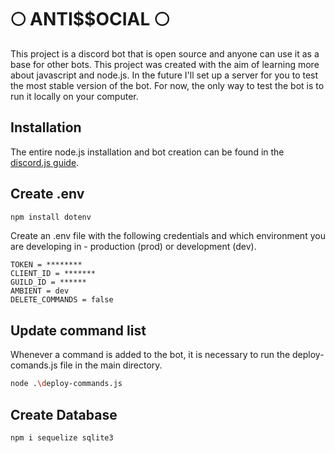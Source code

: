 # 🌕 ANTI$$OCIAL 🌕

This project is a discord bot that is open source and anyone can use it as a base for other bots. This project was created with the aim of learning more about javascript and node.js. In the future I'll set up a server for you to test the most stable version of the bot. For now, the only way to test the bot is to run it locally on your computer.

## Installation

The entire node.js installation and bot creation can be found in the [discord.js guide](https://discordjs.guide/preparations/#installing-node-js).

## Create .env

```bash
npm install dotenv
```
Create an .env file with the following credentials and which environment you are developing in - production (prod) or development (dev).

```dotenv
TOKEN = ********
CLIENT_ID = *******
GUILD_ID = ******
AMBIENT = dev 
DELETE_COMMANDS = false
```

## Update command list
Whenever a command is added to the bot, it is necessary to run the deploy-comands.js file in the main directory.

```bash
node .\deploy-commands.js
```

## Create Database

```bash
npm i sequelize sqlite3
```
